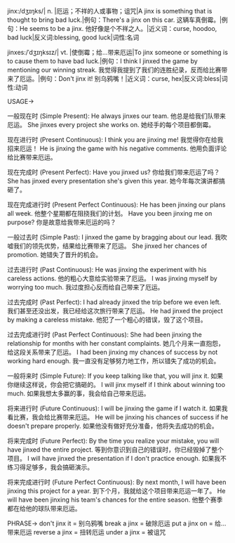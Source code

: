 jinx:/dʒɪŋks/| n. |厄运；不祥的人或事物；诅咒|A jinx is something that is thought to bring bad luck.|例句：There's a jinx on this car. 这辆车真倒霉。|例句：He seems to be a jinx. 他好像是个不祥之人。|近义词：curse, hoodoo, bad luck|反义词:blessing, good luck|词性:名词

jinxes:/ˈdʒɪŋksɪz/| vt. |使倒霉；给…带来厄运|To jinx someone or something is to cause them to have bad luck.|例句：I think I jinxed the game by mentioning our winning streak. 我觉得我提到了我们的连胜纪录，反而给比赛带来了厄运。|例句：Don't jinx it! 别乌鸦嘴！|近义词：curse, hex|反义词:bless|词性:动词


USAGE->

一般现在时 (Simple Present):
He always jinxes our team. 他总是给我们队带来厄运。
She jinxes every project she works on.  她经手的每个项目都倒霉。

现在进行时 (Present Continuous):
I think you are jinxing me! 我觉得你在给我招来厄运！
He is jinxing the game with his negative comments. 他用负面评论给比赛带来厄运。

现在完成时 (Present Perfect):
Have you jinxed us? 你给我们带来厄运了吗？
She has jinxed every presentation she's given this year. 她今年每次演讲都搞砸了。

现在完成进行时 (Present Perfect Continuous):
He has been jinxing our plans all week. 他整个星期都在阻挠我们的计划。
Have you been jinxing me on purpose? 你是故意给我带来厄运的吗？

一般过去时 (Simple Past):
I jinxed the game by bragging about our lead. 我吹嘘我们的领先优势，结果给比赛带来了厄运。
She jinxed her chances of promotion. 她错失了晋升的机会。

过去进行时 (Past Continuous):
He was jinxing the experiment with his careless actions. 他的粗心大意给实验带来了厄运。
I was jinxing myself by worrying too much. 我过度担心反而给自己带来了厄运。


过去完成时 (Past Perfect):
I had already jinxed the trip before we even left. 我们甚至还没出发，我已经给这次旅行带来了厄运。
He had jinxed the project by making a careless mistake. 他犯了一个粗心的错误，毁了这个项目。

过去完成进行时 (Past Perfect Continuous):
She had been jinxing the relationship for months with her constant complaints. 她几个月来一直抱怨，给这段关系带来了厄运。
I had been jinxing my chances of success by not working hard enough. 我一直没有足够努力地工作，所以错失了成功的机会。

一般将来时 (Simple Future):
If you keep talking like that, you will jinx it. 如果你继续这样说，你会把它搞砸的。
I will jinx myself if I think about winning too much. 如果我想太多赢的事，我会给自己带来厄运。

将来进行时 (Future Continuous):
I will be jinxing the game if I watch it. 如果我看比赛，我会给比赛带来厄运。
He will be jinxing his chances of success if he doesn't prepare properly. 如果他没有做好充分准备，他将失去成功的机会。


将来完成时 (Future Perfect):
By the time you realize your mistake, you will have jinxed the entire project. 等到你意识到自己的错误时，你已经毁掉了整个项目。
I will have jinxed the presentation if I don't practice enough. 如果我不练习得足够多，我会搞砸演示。

将来完成进行时 (Future Perfect Continuous):
By next month, I will have been jinxing this project for a year. 到下个月，我就给这个项目带来厄运一年了。
He will have been jinxing his team's chances for the entire season. 他整个赛季都在给他的球队带来厄运。



PHRASE->
don't jinx it = 别乌鸦嘴
break a jinx = 破除厄运
put a jinx on = 给...带来厄运
reverse a jinx =  扭转厄运
under a jinx =  被诅咒
